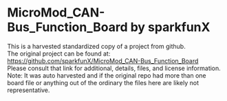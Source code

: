 
# MicroMod_CAN-Bus_Function_Board by sparkfunX  
This is a harvested standardized copy of a project from github.  
The original project can be found at:  
https://github.com/sparkfunX/MicroMod_CAN-Bus_Function_Board  
Please consult that link for additional, details, files, and license information.  
Note: It was auto harvested and if the original repo had more than one board file or anything out of the ordinary the files here are likely not representative.  
    